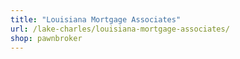 ```yaml
---
title: "Louisiana Mortgage Associates"
url: /lake-charles/louisiana-mortgage-associates/
shop: pawnbroker
---
```

